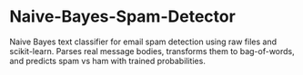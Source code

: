 # Naive-Bayes-Spam-Detector
Naive Bayes text classifier for email spam detection using raw files and scikit-learn. Parses real message bodies, transforms them to bag-of-words, and predicts spam vs ham with trained probabilities.
